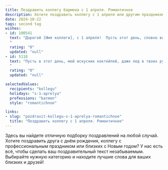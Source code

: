 ```yaml
---
title: Поздравить коллегу бармена с 1 апреля. Романтичное
description: Хотите поздравить коллегу с 1 апреля или другим праздником? Наш ИИ создаст незабываемое поздравление, а вы обязательно выделитесь среди других.  
date: 2024-10-22
tags: second tag
wishes:
- id: 100541
  text: "Дорогой [Имя коллеги], с 1 апреля!  Пусть этот день, словно волшебный коктейль, смешает для тебя самые яркие эмоции и сладкие мгновения.  Пусть твоя жизнь будет так же прекрасна и неповторима, как лучшие творения за барной стойкой.  Желаю тебе море любви,  искренних улыбок и  незабываемых встреч!
  "
  rating: "0"
  updated: "null"
- id: 5110
  text: "Пусть в этот день, мой искусник коктейлей, даже лед в твоих руках растает от нежности.  Пусть твои напитки кружат головы только счастьем, а улыбки гостей будут слаще любого сиропа. С 1 апреля!
  "
  rating: "0"
  updated: "null"

selectedValues:
  recipients: "kollegu"
  holidays: "s-1-aprelya"
  professions: "barmen"
  style: "romantichnoe"

links:
- slug: "pozdravit-kollegu-s-1-aprelya-romantichnoe"
  title: "Поздравить коллегу с 1 апреля. Романтичное"
---
```


Здесь вы найдете отличную подборку поздравлений на любой случай.
Хотите поздравить друга с днём рождения, коллегу с профессиональным праздником или близких с Новым годом? У нас есть всё, чтобы сделать ваш поздравительный текст незабываемым. Выбирайте нужную категорию и находите лучшие слова для ваших близких и друзей!
